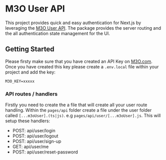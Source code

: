 # M3O User API

This project provides quick and easy authentication for Next.js by leveraging the [M3O User API](https://m3o.com/user). The package provides the server routing and the all authentication state management for the UI.

## Getting Started

Please firsty make sure that you have created an API Key on [M3O.com](https://m3o.com). Once you have created this key please create a `.env.local` file within your project and add the key:

`M3O_KEY=xxxxx`

### API routes / handlers

Firstly you need to create the a file that will create all your user route handling. Within the `pages/api` folder create a file under the user folder called `[...m3oUser].(ts|js)`. e.g `pages/api/user/[...m3oUser].js`. This will setup these handlers:

- POST: api/user/login
- POST: api/user/logout
- POST: api/user/sign-up
- GET: api/user/me
- POST: api/user/reset-password
